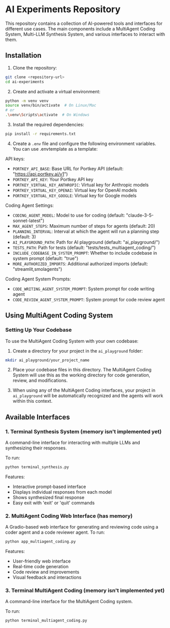 # AI Experiments Repository

This repository contains a collection of AI-powered tools and interfaces for different use cases. The main components include a MultiAgent Coding System, Multi-LLM Synthesis System, and various interfaces to interact with them.

## Installation

1. Clone the repository:
```bash
git clone <repository-url>
cd ai-experiments
```

2. Create and activate a virtual environment:
```bash
python -m venv venv
source venv/bin/activate  # On Linux/Mac
# or
.\venv\Scripts\activate  # On Windows
```

3. Install the required dependencies:
```bash
pip install -r requirements.txt
```

4. Create a `.env` file and configure the following environment variables. You can use .envtemplate as a template:

API keys:
- `PORTKEY_API_BASE`: Base URL for Portkey API (default: "https://api.portkey.ai/v1")
- `PORTKEY_API_KEY`: Your Portkey API key
- `PORTKEY_VIRTUAL_KEY_ANTHROPIC`: Virtual key for Anthropic models
- `PORTKEY_VIRTUAL_KEY_OPENAI`: Virtual key for OpenAI models
- `PORTKEY_VIRTUAL_KEY_GOOGLE`: Virtual key for Google models

Coding Agent Settings:
- `CODING_AGENT_MODEL`: Model to use for coding (default: "claude-3-5-sonnet-latest")
- `MAX_AGENT_STEPS`: Maximum number of steps for agents (default: 20)
- `PLANNING_INTERVAL`: Interval at which the agent will run a planning step (default: 3)
- `AI_PLAYGROUND_PATH`: Path for AI playground (default: "ai_playground/")
- `TESTS_PATH`: Path for tests (default: "tests/tests_multiagent_coding/")
- `INCLUDE_CODEBASE_IN_SYSTEM_PROMPT`: Whether to include codebase in system prompt (default: "true")
- `MORE_AUTHORIZED_IMPORTS`: Additional authorized imports (default: "streamlit,smolagents")

Coding Agent System Prompts:
- `CODE_WRITING_AGENT_SYSTEM_PROMPT`: System prompt for code writing agent
- `CODE_REVIEW_AGENT_SYSTEM_PROMPT`: System prompt for code review agent

## Using MultiAgent Coding System

### Setting Up Your Codebase

To use the MultiAgent Coding System with your own codebase:

1. Create a directory for your project in the `ai_playground` folder:
```bash
mkdir ai_playground/your_project_name
```

2. Place your codebase files in this directory. The MultiAgent Coding System will use this as the working directory for code generation, review, and modifications.

3. When using any of the MultiAgent Coding interfaces, your project in `ai_playground` will be automatically recognized and the agents will work within this context.

## Available Interfaces

### 1. Terminal Synthesis System (memory isn't implemented yet)
A command-line interface for interacting with multiple LLMs and synthesizing their responses.

To run:
```bash
python terminal_synthesis.py
```

Features:
- Interactive prompt-based interface
- Displays individual responses from each model
- Shows synthesized final response
- Easy exit with 'exit' or 'quit' commands

### 2. MultiAgent Coding Web Interface (has memory)
A Gradio-based web interface for generating and reviewing code using a coder agent and a code reviewer agent.
To run:
```bash
python app_multiagent_coding.py
```

Features:
- User-friendly web interface
- Real-time code generation
- Code review and improvements
- Visual feedback and interactions

### 3. Terminal MultiAgent Coding (memory isn't implemented yet)
A command-line interface for the MultiAgent Coding system.

To run:
```bash
python terminal_multiagent_coding.py
```

